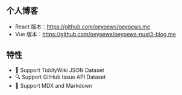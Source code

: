<!-- > [!WARNING]
> Disclaimer: My site is my “breakable toy”. I enjoy and intentionally change technology and try new patterns here. I'd encourage you to do the same and then write about why you made those choices. @leerob -->

## 个人博客

* React 版本：https://github.com/oeyoews/oeyoews.me
* Vue 版本：https://github.com/oeyoews/oeyoews-nuxt3-blog.me

## 特性

- 🧩 Support TiddlyWiki JSON Dataset
- 🔍 Support GitHub Issue API Dataset
- 📝 Support MDX and Markdown


